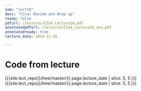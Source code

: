 ```yaml
---
num: "lect16"
desc: "Final Review and Wrap up"
ready: false
pdfurl: /lectures/CS24_Lecture16.pdf
annotatedpdfurl: /lectures/CS24_Lecture16_ann.pdf
annotatedready: true
lecture_date: 2019-11-26

---
```

# Code from lecture
[{{site.lect_repo}}/tree/master/{{ page.lecture_date | slice: 5, 5 }}]({{site.lect_repo}}/tree/master/{{ page.lecture_date | slice: 5, 5 }})